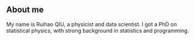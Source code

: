 ## About me
My name is Ruihao QIU, a physicist and data scientist. I got a PhD on statistical physics, with strong background in statistics and programming. 
